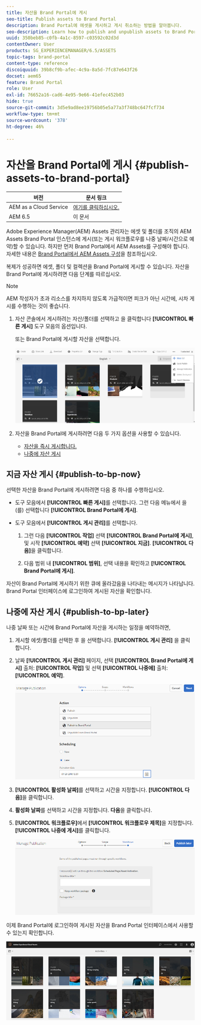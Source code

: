 ```yaml
---
title: 자산을 Brand Portal에 게시
seo-title: Publish assets to Brand Portal
description: Brand Portal에 에셋을 게시하고 게시 취소하는 방법을 알아봅니다.
seo-description: Learn how to publish and unpublish assets to Brand Portal.
uuid: 350beb85-c0fb-4a1c-8597-c03592c02d3d
contentOwner: User
products: SG_EXPERIENCEMANAGER/6.5/ASSETS
topic-tags: brand-portal
content-type: reference
discoiquuid: 39b8cf9b-afec-4c9a-8a5d-7fc87e643f26
docset: aem65
feature: Brand Portal
role: User
exl-id: 76652a16-cad6-4e95-9e66-41efec452b03
hide: true
source-git-commit: 3d5e9ad8ee19756b05e5a77a3f748bc647fcf734
workflow-type: tm+mt
source-wordcount: '378'
ht-degree: 46%

---
```


# 자산을 Brand Portal에 게시 {#publish-assets-to-brand-portal}

| 버전 | 문서 링크 |
| -------- | ---------------------------- |
| AEM as a Cloud Service | [여기를 클릭하십시오.](https://experienceleague.adobe.com/docs/experience-manager-cloud-service/content/assets/brand-portal/publish-to-brand-portal.html?lang=ko) |
| AEM 6.5 | 이 문서 |

Adobe Experience Manager(AEM) Assets 관리자는 에셋 및 폴더를 조직의 AEM Assets Brand Portal 인스턴스에 게시(또는 게시 워크플로우를 나중 날짜/시간으로 예약)할 수 있습니다. 하지만 먼저 Brand Portal에서 AEM Assets를 구성해야 합니다. 자세한 내용은 [Brand Portal에서 AEM Assets 구성](/help/assets/configure-aem-assets-with-brand-portal.md)을 참조하십시오.

복제가 성공하면 에셋, 폴더 및 컬렉션을 Brand Portal에 게시할 수 있습니다. 자산을 Brand Portal에 게시하려면 다음 단계를 따르십시오.

>[!NOTE]
>
>AEM 작성자가 초과 리소스를 차지하지 않도록 가급적이면 피크가 아닌 시간에, 시차 게시를 수행하는 것이 좋습니다.

1. 자산 콘솔에서 게시하려는 자산/폴더를 선택하고 을 클릭합니다 **[!UICONTROL 빠른 게시]** 도구 모음의 옵션입니다.

   또는 Brand Portal에 게시할 자산을 선택합니다.

   ![publish2bp-2](assets/publish2bp.png)

1. 자산을 Brand Portal에 게시하려면 다음 두 가지 옵션을 사용할 수 있습니다.
   * [자산을 즉시 게시합니다.](#publish-to-bp-now)
   * [나중에 자산 게시](#publish-to-bp-now)

## 지금 자산 게시 {#publish-to-bp-now}

선택한 자산을 Brand Portal에 게시하려면 다음 중 하나를 수행하십시오.

* 도구 모음에서 **[!UICONTROL 빠른 게시]**&#x200B;를 선택합니다. 그런 다음 메뉴에서 을(를) 선택합니다 **[!UICONTROL Brand Portal에 게시]**.

* 도구 모음에서 **[!UICONTROL 게시 관리]**&#x200B;를 선택합니다.

   1. 그런 다음 **[!UICONTROL 작업]** 선택 **[!UICONTROL Brand Portal에 게시]**, 및 시작 **[!UICONTROL 예약]** 선택 **[!UICONTROL 지금]**. **[!UICONTROL 다음]**&#x200B;을 클릭합니다.

   2. 다음 범위 내 **[!UICONTROL 범위]**, 선택 내용을 확인하고 **[!UICONTROL Brand Portal에 게시]**.

자산이 Brand Portal에 게시하기 위한 큐에 올라갔음을 나타내는 메시지가 나타납니다. Brand Portal 인터페이스에 로그인하여 게시된 자산을 확인합니다.

## 나중에 자산 게시 {#publish-to-bp-later}

나중 날짜 또는 시간에 Brand Portal에 자산을 게시하는 일정을 예약하려면,

1. 게시할 에셋/폴더를 선택한 후 을 선택합니다. **[!UICONTROL 게시 관리]** 을 클릭합니다.

1. 날짜 **[!UICONTROL 게시 관리]** 페이지, 선택 **[!UICONTROL Brand Portal에 게시]** 출처: **[!UICONTROL 작업]** 및 선택 **[!UICONTROL 나중에]** 출처: **[!UICONTROL 예약]**.

   ![publishlaterbp-1](assets/publishlaterbp-1.png)

1. **[!UICONTROL 활성화 날짜]**&#x200B;를 선택하고 시간을 지정합니다. **[!UICONTROL 다음]**&#x200B;을 클릭합니다.

1. **활성화 날짜**&#x200B;를 선택하고 시간을 지정합니다. **다음**&#x200B;을 클릭합니다.

1. **[!UICONTROL 워크플로우]**&#x200B;에서 **[!UICONTROL 워크플로우 제목]**&#x200B;을 지정합니다. **[!UICONTROL 나중에 게시]**&#x200B;를 클릭합니다.

   ![publishworkflow](assets/publishworkflow.png)

이제 Brand Portal에 로그인하여 게시된 자산을 Brand Portal 인터페이스에서 사용할 수 있는지 확인합니다.

![bp_landingpage](assets/bp_landingpage.png)
